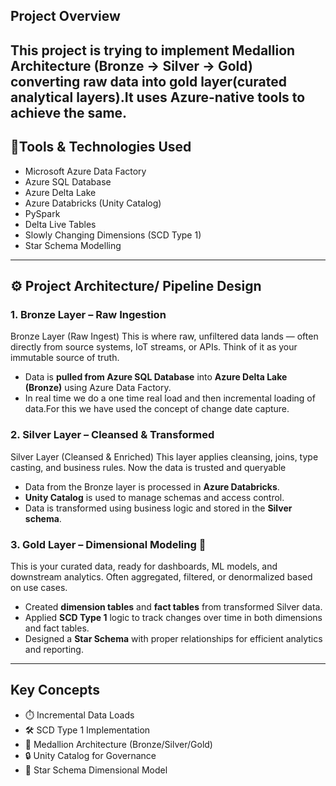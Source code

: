 
## Project Overview

This project is trying to  implement  Medallion Architecture (Bronze → Silver → Gold) converting raw data into gold layer(curated analytical layers).It uses Azure-native tools to achieve the same.
---
## 🔧Tools & Technologies Used
- Microsoft Azure Data Factory
- Azure SQL Database
- Azure Delta Lake
- Azure Databricks (Unity Catalog)
- PySpark
- Delta Live Tables
- Slowly Changing Dimensions (SCD Type 1)
- Star Schema Modelling
---
## ⚙️ Project Architecture/ Pipeline Design

### 1. **Bronze Layer – Raw Ingestion**
Bronze Layer (Raw Ingest) This is where raw, unfiltered data lands — often directly from source systems, IoT streams, or APIs. Think of it as your immutable source of truth.
- Data is **pulled from Azure SQL Database** into **Azure Delta Lake (Bronze)** using Azure Data Factory.
- In real time we do a one time real load and then incremental loading of data.For this we have used the concept of change date capture.

### 2. **Silver Layer – Cleansed & Transformed** 
Silver Layer (Cleansed & Enriched) This layer applies cleansing, joins, type casting, and business rules. Now the data is trusted and queryable
- Data from the Bronze layer is processed in **Azure Databricks**.
- **Unity Catalog** is used to manage schemas and access control.
- Data is transformed using business logic and stored in the **Silver schema**.

### 3. **Gold Layer – Dimensional Modeling** 🥇
 This is your curated data, ready for dashboards, ML models, and downstream analytics. Often aggregated, filtered, or denormalized based on use cases. 
- Created **dimension tables** and **fact tables** from transformed Silver data.
- Applied **SCD Type 1** logic to track changes over time in both dimensions and fact tables.
- Designed a **Star Schema** with proper relationships for efficient analytics and reporting.
---

##  Key Concepts 
- ⏱️ Incremental Data Loads
- 🛠️ SCD Type 1 Implementation
- 🧱 Medallion Architecture (Bronze/Silver/Gold)
- 🔒 Unity Catalog for Governance
- 💫 Star Schema Dimensional Model

